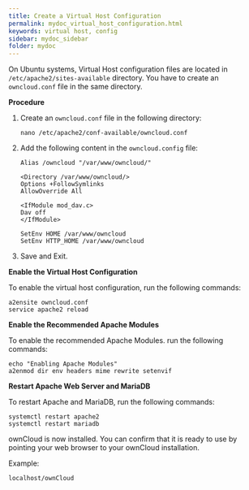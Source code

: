 ```yaml
---
title: Create a Virtual Host Configuration
permalink: mydoc_virtual_host_configuration.html
keywords: virtual host, config
sidebar: mydoc_sidebar
folder: mydoc
---
```

On Ubuntu systems, Virtual Host configuration files are located in `/etc/apache2/sites-available` directory. You have to create an `owncloud.conf` file in the same directory.


**Procedure**
1. Create an `owncloud.conf` file in the following directory:

    ```
    nano /etc/apache2/conf-available/owncloud.conf
    ```

2. Add the following content in the `owncloud.config` file:
    ```
    Alias /owncloud "/var/www/owncloud/"

    <Directory /var/www/owncloud/>
    Options +FollowSymlinks
    AllowOverride All

    <IfModule mod_dav.c>
    Dav off
    </IfModule>

    SetEnv HOME /var/www/owncloud
    SetEnv HTTP_HOME /var/www/owncloud
    ```
3. Save and Exit.

**Enable the Virtual Host Configuration**

To enable the virtual host configuration, run the following commands:
```
a2ensite owncloud.conf
service apache2 reload
```

**Enable the Recommended Apache Modules**

To enable the recommended Apache Modules. run the following commands:
```
echo "Enabling Apache Modules"
a2enmod dir env headers mime rewrite setenvif
```

**Restart Apache Web Server and MariaDB**

To restart Apache and MariaDB, run the following commands:
```
systemctl restart apache2
systemctl restart mariadb
```

ownCloud is now installed. You can confirm that it is ready to use by pointing your web browser to your ownCloud installation.

Example:
```
localhost/ownCloud
```